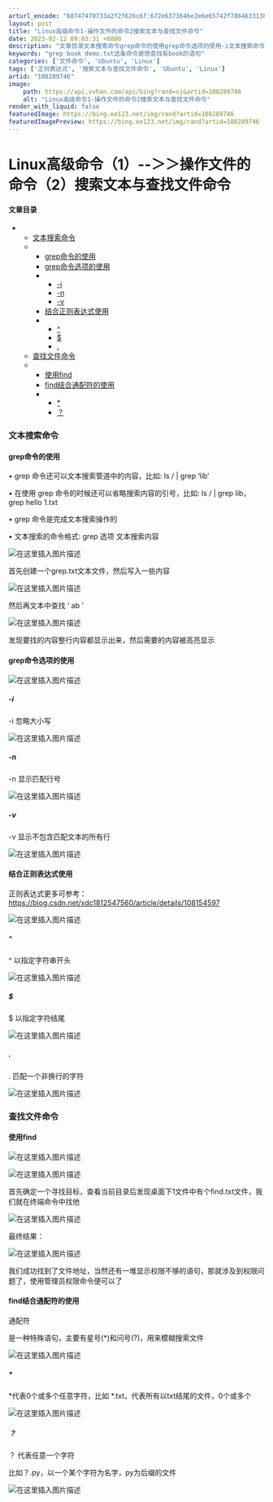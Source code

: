 ```yaml
---
arturl_encode: "68747470733a2f2f626c6f:672e6373646e2e6e65742f786463313831323534373536302f:61727469636c652f64657461696c732f313038323839373436"
layout: post
title: "Linux高级命令1-操作文件的命令2搜索文本与查找文件命令"
date: 2023-02-12 09:03:31 +0800
description: "文章目录文本搜索命令grep命令的使用grep命令选项的使用-i文本搜索命令grep命令的使用首先创"
keywords: "grep book demo.txt这条命令是想查找有book的语句"
categories: ['文件命令', 'Ubuntu', 'Linux']
tags: ['正则表达式', '搜索文本与查找文件命令', 'Ubuntu', 'Linux']
artid: "108289746"
image:
    path: https://api.vvhan.com/api/bing?rand=sj&artid=108289746
    alt: "Linux高级命令1-操作文件的命令2搜索文本与查找文件命令"
render_with_liquid: false
featuredImage: https://bing.ee123.net/img/rand?artid=108289746
featuredImagePreview: https://bing.ee123.net/img/rand?artid=108289746
---
```


# Linux高级命令（1）--＞＞操作文件的命令（2）搜索文本与查找文件命令

#### 文章目录

* + [文本搜索命令](#_1)
  + - [grep命令的使用](#grep_2)
    - [grep命令选项的使用](#grep_18)
    - * [-i](#i_20)
      * [-n](#n_23)
      * [-v](#v_26)
    - [结合正则表达式使用](#_29)
    - * [^](#_32)
      * [$](#_35)
      * [.](#_38)
  + [查找文件命令](#_42)
  + - [使用find](#find_43)
    - [find结合通配符的使用](#find_55)
    - * [\*](#_61)
      * [？](#_65)

### 文本搜索命令

#### grep命令的使用

• grep 命令还可以文本搜索管道中的内容，比如: ls / | grep ‘lib’

• 在使用 grep 命令的时候还可以省略搜索内容的引号，比如: ls / | grep lib， grep hello 1.txt

• grep 命令是完成文本搜索操作的

• 文本搜索的命令格式: grep 选项 文本搜索内容

![在这里插入图片描述](https://i-blog.csdnimg.cn/blog_migrate/5be0364bdfb983b947fd0084cdef5d6b.png#pic_center)
  
首先创建一个grep.txt文本文件，然后写入一些内容
  
![在这里插入图片描述](https://i-blog.csdnimg.cn/blog_migrate/2f3549bb1ed3113ca4766d038faf481e.png#pic_center)
  
然后再文本中查找 ‘ ab ’
  
![在这里插入图片描述](https://i-blog.csdnimg.cn/blog_migrate/63a4aaa7149292d84c0062bd009d3efb.png#pic_center)
  
发现要找的内容整行内容都显示出来，然后需要的内容被高亮显示

#### grep命令选项的使用

![在这里插入图片描述](https://i-blog.csdnimg.cn/blog_migrate/e9d11d3d95d1bfa5577e0b5d557532e2.png#pic_center)

##### -i

-i 忽略大小写
  
![在这里插入图片描述](https://i-blog.csdnimg.cn/blog_migrate/eb3a60204674c4ff08e18abe213740c4.png#pic_center)

##### -n

-n 显示匹配行号
  
![在这里插入图片描述](https://i-blog.csdnimg.cn/blog_migrate/5ba8a22bcfbfd358fd8a4c04fa086540.png#pic_center)

##### -v

-v 显示不包含匹配文本的所有行
  
![在这里插入图片描述](https://i-blog.csdnimg.cn/blog_migrate/e3a801e9fd5b5ad8a6173c1aacf134d8.png#pic_center)

#### 结合正则表达式使用

正则表达式更多可参考：
<https://blog.csdn.net/xdc1812547560/article/details/108154597>
  
![在这里插入图片描述](https://i-blog.csdnimg.cn/blog_migrate/09a9410f666411d4008f663548d1d051.png#pic_center)

##### ^

^ 以指定字符串开头
  
![在这里插入图片描述](https://i-blog.csdnimg.cn/blog_migrate/4e06a04490817632a4d21113f55a2542.png#pic_center)

##### $

$ 以指定字符结尾
  
![在这里插入图片描述](https://i-blog.csdnimg.cn/blog_migrate/95fc4aa704c691f279093b845a86a20b.png#pic_center)

##### .

. 匹配一个非换行的字符
  
![在这里插入图片描述](https://i-blog.csdnimg.cn/blog_migrate/1d0ffaf9bf73f06a09bb6a792ab393c4.png#pic_center)

### 查找文件命令

#### 使用find

![在这里插入图片描述](https://i-blog.csdnimg.cn/blog_migrate/ad156b43c517a98addb96e2b242d5ce3.png#pic_center)
  
![在这里插入图片描述](https://i-blog.csdnimg.cn/blog_migrate/d497cb8ed98b80f602ffe19ab60adb9f.png#pic_center)

首先确定一个寻找目标，查看当前目录后发现桌面下1文件中有个find.txt文件，我们就在终端命令中找他

![在这里插入图片描述](https://i-blog.csdnimg.cn/blog_migrate/f32dba6444bc58c931594e2352c5e9b4.png#pic_center)

最终结果：

![在这里插入图片描述](https://i-blog.csdnimg.cn/blog_migrate/d940af2396f9adaf61380b8c36541212.png#pic_center)
  
我们成功找到了文件地址，当然还有一堆显示权限不够的语句，那就涉及到权限问题了，使用管理员权限命令便可以了

#### find结合通配符的使用

通配符
  
是一种特殊语句，主要有星号(\*)和问号(?)，用来模糊搜索文件

![在这里插入图片描述](https://i-blog.csdnimg.cn/blog_migrate/d0f380fdc21108e37bd5278824073b9e.png#pic_center)

##### \*

\*代表0个或多个任意字符，比如 \*.txt，代表所有以txt结尾的文件，0个或多个
  
![在这里插入图片描述](https://i-blog.csdnimg.cn/blog_migrate/c9f780dcbd20ec1a97aa7cee2b28f2c7.png#pic_center)

##### ？

？ 代表任意一个字符
  
比如？.py，以一个某个字符为名字，py为后缀的文件
  
![在这里插入图片描述](https://i-blog.csdnimg.cn/blog_migrate/e4c78f919dbbb94c023acfc5bcc18ee2.png#pic_center)